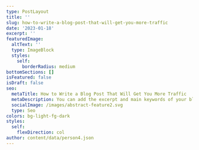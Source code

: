 ```yaml
---
type: PostLayout
title: ''
slug: how-to-write-a-blog-post-that-will-get-you-more-traffic
date: '2023-01-18'
excerpt: ''
featuredImage:
  altText: ''
  type: ImageBlock
  styles:
    self:
      borderRadius: medium
bottomSections: []
isFeatured: false
isDraft: false
seo:
  metaTitle: How to Write a Blog Post That Will Get You More Traffic
  metaDescription: You can add the excerpt and main keywords of your blog post here.
  socialImage: /images/abstract-feature2.svg
  type: Seo
colors: bg-light-fg-dark
styles:
  self:
    flexDirection: col
author: content/data/person4.json
---
```



